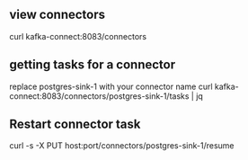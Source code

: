 ## view connectors

curl kafka-connect:8083/connectors

## getting tasks for a connector

replace postgres-sink-1 with your connector name
curl kafka-connect:8083/connectors/postgres-sink-1/tasks | jq

## Restart connector task

curl -s -X PUT host:port/connectors/postgres-sink-1/resume

